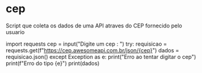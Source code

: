 # cep
Script que coleta os dados de uma API atraves do CEP fornecido pelo usuario

import requests
cep = input("Digite um cep : ")
try:
    requisicao = requests.get(f"https://cep.awesomeapi.com.br/json/{cep}")
    dados = requisicao.json()
except Exception as e:
    print("Erro ao tentar digitar o cep")
    print(f"Erro do tipo {e}")
print(dados)

